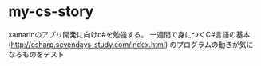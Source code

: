 # my-cs-story

xamarinのアプリ開発に向けc#を勉強する。
一週間で身につくC#言語の基本(http://csharp.sevendays-study.com/index.html)
のプログラムの動きが気になるものをテスト

